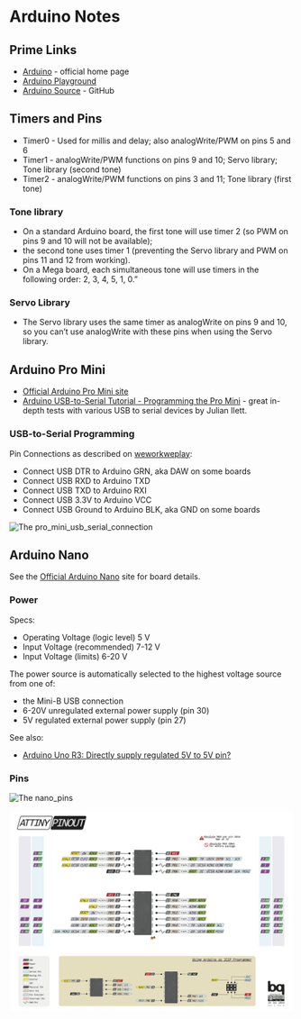 # Arduino Notes

## Prime Links

* [Arduino](https://www.arduino.cc/) - official home page
* [Arduino Playground](http://playground.arduino.cc/)
* [Arduino Source](https://github.com/arduino/Arduino/) - GitHub

## Timers and Pins

* Timer0 - Used for millis and delay; also analogWrite/PWM on pins 5 and 6
* Timer1 - analogWrite/PWM functions on pins 9 and 10; Servo library; Tone library (second tone)
* Timer2 - analogWrite/PWM functions on pins 3 and 11; Tone library (first tone)

### Tone library

* On a standard Arduino board, the first tone will use timer 2 (so PWM on pins 9 and 10 will not be available);
* the second tone uses timer 1 (preventing the Servo library and PWM on pins 11 and 12 from working).
* On a Mega board, each simultaneous tone will use timers in the following order: 2, 3, 4, 5, 1, 0.”

### Servo Library

* The Servo library uses the same timer as analogWrite on pins 9 and 10, so you can’t use analogWrite with these pins when using the Servo library.


## Arduino Pro Mini

* [Official Arduino Pro Mini site](http://www.arduino.cc/en/Main/ArduinoBoardProMini)
* [Arduino USB-to-Serial Tutorial - Programming the Pro Mini](https://youtu.be/Vawhrr4COjI) - great in-depth tests with various USB to serial devices by Julian Ilett.


### USB-to-Serial Programming

Pin Connections as described on
[weworkweplay](http://weworkweplay.com/play/connect-jy-mcu-usb-serial-port-adapter-to-arduino-mini-pro-3.3v-atmega328/):

* Connect USB DTR to Arduino GRN, aka DAW on some boards
* Connect USB RXD to Arduino TXD
* Connect USB TXD to Arduino RXI
* Connect USB 3.3V to Arduino VCC
* Connect USB Ground to Arduino BLK, aka GND on some boards

![The pro_mini_usb_serial_connection](./assets/pro_mini_usb_serial_connection.jpg?raw=true)


## Arduino Nano

See the [Official Arduino Nano](http://arduino.cc/en/Main/arduinoBoardNano) site for board details.


### Power

Specs:

* Operating Voltage (logic level) 5 V
* Input Voltage (recommended) 7-12 V
* Input Voltage (limits)  6-20 V

The power source is automatically selected to the highest voltage source from one of:

* the Mini-B USB connection
* 6-20V unregulated external power supply (pin 30)
* 5V regulated external power supply (pin 27)

See also:

* [Arduino Uno R3: Directly supply regulated 5V to 5V pin?](https://electronics.stackexchange.com/questions/65576/arduino-uno-r3-directly-supply-regulated-5v-to-5v-pin)

### Pins

![The nano_pins](./assets/nano_pins.png?raw=true)

[![attiny_generic_pinout_and_ISP_pins.png](./assets/attiny_generic_pinout_and_ISP_pins.png?raw=true)](https://arduino.pinout.guide/attiny_generic_pinout_and_ISP_pins.png)
